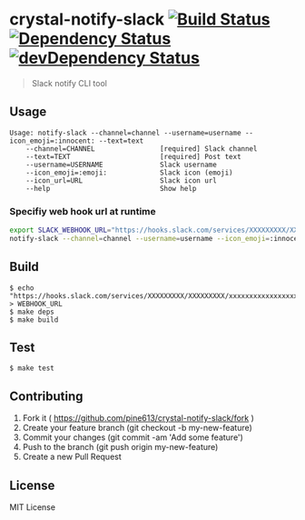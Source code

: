 # crystal-notify-slack [![Build Status](https://travis-ci.org/pine613/crystal-notify-slack.svg?branch=master)](https://travis-ci.org/pine613/crystal-notify-slack) [![Dependency Status](https://shards.rocks/badge/github/pine613/crystal-notify-slack/status.svg)](https://shards.rocks/github/pine613/crystal-notify-slack) [![devDependency Status](https://shards.rocks/badge/github/pine613/crystal-notify-slack/dev_status.svg)](https://shards.rocks/github/pine613/crystal-notify-slack)
> Slack notify CLI tool

## Usage

```
Usage: notify-slack --channel=channel --username=username --icon_emoji=:innocent: --text=text
    --channel=CHANNEL                [required] Slack channel
    --text=TEXT                      [required] Post text
    --username=USERNAME              Slack username
    --icon_emoji=:emoji:             Slack icon (emoji)
    --icon_url=URL                   Slack icon url
    --help                           Show help
```

### Specifiy web hook url at runtime

```bash
export SLACK_WEBHOOK_URL="https://hooks.slack.com/services/XXXXXXXXX/XXXXXXXXX/xxxxxxxxxxxxxxxxxxxxxxxx"
notify-slack --channel=channel --username=username --icon_emoji=:innocent: --text=text
```

## Build

```
$ echo "https://hooks.slack.com/services/XXXXXXXXX/XXXXXXXXX/xxxxxxxxxxxxxxxxxxxxxxxx" > WEBHOOK_URL
$ make deps
$ make build
```

## Test

```
$ make test
```

## Contributing

1. Fork it ( https://github.com/pine613/crystal-notify-slack/fork )
2. Create your feature branch (git checkout -b my-new-feature)
3. Commit your changes (git commit -am 'Add some feature')
4. Push to the branch (git push origin my-new-feature)
5. Create a new Pull Request

## License
MIT License

